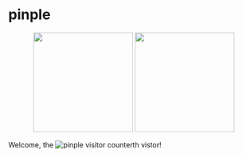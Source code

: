 # pinple

<p align="center">
<img height="200" src="https://github-readme-stats.vercel.app/api?username=pinple&count_private=true&show_icons=true&theme=nightowl&include_all_commits=true"/>
<img height="200" src="https://github-readme-stats.vercel.app/api/top-langs/?username=pinple&theme=nightowl&hide=css,vim+script&count_private=true&show_icons=true"/>
</p>

Welcome, the ![pinple visitor counter](https://count.getloli.com/get/@pinple?theme=rule34)th vistor!
